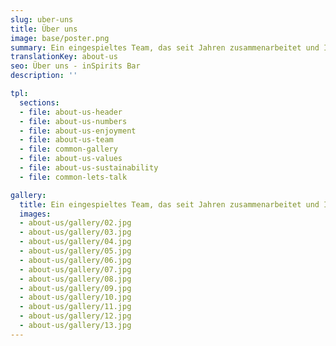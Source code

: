 ```yaml
---
slug: uber-uns
title: Über uns
image: base/poster.png
summary: Ein eingespieltes Team, das seit Jahren zusammenarbeitet und Ihre Veranstaltung zum Erfolg führen wird
translationKey: about-us
seo: Über uns - inSpirits Bar
description: ''

tpl:
  sections:
  - file: about-us-header
  - file: about-us-numbers
  - file: about-us-enjoyment
  - file: about-us-team
  - file: common-gallery
  - file: about-us-values
  - file: about-us-sustainability
  - file: common-lets-talk

gallery:
  title: Ein eingespieltes Team, das seit Jahren zusammenarbeitet und Ihre Veranstaltung zum Erfolg führen wird
  images:
  - about-us/gallery/02.jpg
  - about-us/gallery/03.jpg
  - about-us/gallery/04.jpg
  - about-us/gallery/05.jpg
  - about-us/gallery/06.jpg
  - about-us/gallery/07.jpg
  - about-us/gallery/08.jpg
  - about-us/gallery/09.jpg
  - about-us/gallery/10.jpg
  - about-us/gallery/11.jpg
  - about-us/gallery/12.jpg
  - about-us/gallery/13.jpg
---
```

